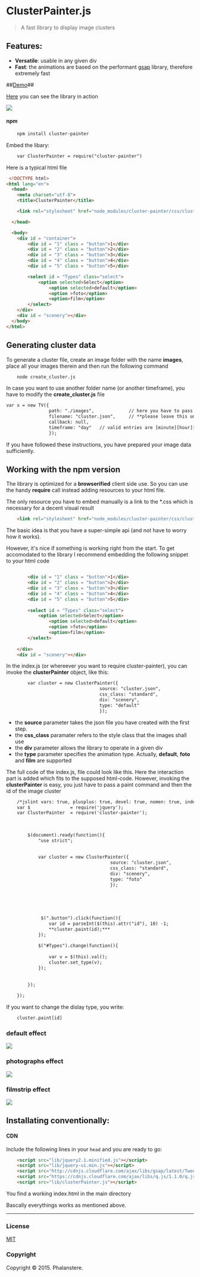 # ClusterPainter.js

> A fast library to display image clusters 


## Features:

- **Versatile**: usable in any given div 
- **Fast**: the animations are based on the performant [gsap](http://greensock.com/gsap) library, therefore extremely fast

##<a href="http://burckhardt.ludicmedia.de/ClusterPainter">Demo</a>##

<a href="http://burckhardt.ludicmedia.de/ClusterPainter">Here</a> you can see the library in action

<img src="http://burckhardt.ludicmedia.de/ClusterPainter/Screenshot3.png">

#### npm

```html
	npm install cluster-painter
```


Embed the libary: 

```html
	var ClusterPainter = require("cluster-painter")
```

Here is a typical html file

```html
 <!DOCTYPE html>
<html lang="en">
  <head>
    <meta charset="utf-8">
    <title>ClusterPainter</title>

	<link rel="stylesheet" href="node_modules/cluster-painter/css/clusterPainter.css">

  </head>

  <body>
    <div id = "container">
        <div id = "1" class = "button">1</div>
        <div id = "2" class = "button">2</div>
        <div id = "3" class = "button">3</div>
        <div id = "4" class = "button">4</div>
        <div id = "5" class = "button">5</div>          

        <select id = "Types" class="select">
            <option selected>Select</option>
                <option selected>default</option>
                <option >foto</option>
                <option>film</option>
        </select>               
    </div>
    <div id = "scenery"></div>
  </body>
</html>
```

## Generating cluster data

To generate a cluster file, create an image folder with the name **images**, place all your images therein and then run the following command

```html
	node create_cluster.js
```
In case you want to use another folder name (or another timeframe), you have to modify the **create_cluster.js** file

```html
var x = new TV({
                path: "./images",             // here you have to pass the folder
                filename: "cluster.json",     // **please leave this unchanged!**
                callback: null,
                timeframe: "day"   // valid entries are [minute][hour][day][week][month][year]
                });

```

If you have followed these instructions, you have prepared your image data sufficiently. 

## Working with the npm version

The library is optimized for a **browserified** client side use. So you can use the handy **require** call instead adding resources to your html file. 

The only resource you have to embed manually is a link to the \*.css which is necessary for a decent visual result

```html
    <link rel="stylesheet" href="node_modules/cluster-painter/css/clusterPainter.css">
```

The basic idea is that you have a super-simple api (and not have to worry how it works).


However, it's nice if something is working right from the start. 
To get accomodated to the library I recommend embedding the following snippet to your html code

```html

  		<div id = "1" class = "button">1</div>
  		<div id = "2" class = "button">2</div>
  		<div id = "3" class = "button">3</div>
  		<div id = "4" class = "button">4</div>
  		<div id = "5" class = "button">5</div>    		
  		
  		<select id = "Types" class="select">
    		<option selected>Select</option>
    			<option selected>default</option>
    			<option >foto</option>
    			<option>film</option>
		</select>
  		  		
  	</div>
  	<div id = "scenery"></div>
```

In the index.js (or whereever you want to require cluster-painter), you can invoke the **clusterPainter** object, like this:
  
```html
		var cluster = new ClusterPainter({
								   source: "cluster.json",	
								   css_class: "standard",
								   div: "scenery",
								   type: "default"
								   });
```

- the **source** parameter takes the json file you have created with the first step.
- the **css_class** paramater refers to the style class that the images shall use 
- the **div** parameter allows the library to operate in a given div
- the **type** parameter specifies the animation type. Actually, **default**, **foto** and **film** are supported   


The full code of the index.js, file could look like this. Here the interaction part is added which fits to the supposed html-code.
However, invoking the **clusterPainter** is easy, you just have to pass a paint command and then the id of the image cluster

 
```html 
	/*jslint vars: true, plusplus: true, devel: true, nomen: true, indent: 4, maxerr: 50 */ /*global define */
	var $               = require('jquery');
	var ClusterPainter  = require('cluster-painter');
	
	
	  
	    $(document).ready(function(){
	        "use strict";
	
	
	        var cluster = new ClusterPainter({
	                                   source: "cluster.json",  
	                                   css_class: "standard",
	                                   div: "scenery",
	                                   type: "foto"
	                                   });
	
	
	      
	
			 
	         $(".button").click(function(){
	            var id = parseInt($(this).attr("id"), 10) -1;
	            **cluster.paint(id);***
	        });
	        
	        $("#Types").change(function(){
	            
	            var v = $(this).val();
	            cluster.set_type(v);
	        });
	        
	
	    });
	
	});
```

If you want to change the dislay type, you write:

```html
   	cluster.paint[id]
```



### default effect
<img src="http://burckhardt.ludicmedia.de/ClusterPainter/Screenshot.png">


### photographs effect
<img src="http://burckhardt.ludicmedia.de/ClusterPainter/Screenshot2.png">



### filmstrip effect
<img src="http://burckhardt.ludicmedia.de/ClusterPainter/Screenshot3.png">




## Installating conventionally:

#### CDN

Include the following lines in your `head` and you are ready to go:
```html
 	<script src="lib/jquery2.1.minified.js"></script>
 	<script src="lib/jquery-ui.min.js"></script>
 	<script src="http://cdnjs.cloudflare.com/ajax/libs/gsap/latest/TweenMax.min.js"></script>
 	<script src="https://cdnjs.cloudflare.com/ajax/libs/q.js/1.1.0/q.js"></script>
    <script src="lib/clusterPainter.js"></script>
```
You find a working index.html in the main directory


Bascally everythings works as mentioned above. 
 






---
### License

[MIT](http://opensource.org/licenses/MIT)



### Copyright

Copyright &copy; 2015. Phalanstere.


